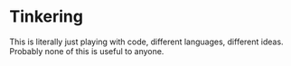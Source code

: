 # Tinkering

This is literally just playing with code, different languages, different ideas.
Probably none of this is useful to anyone.
